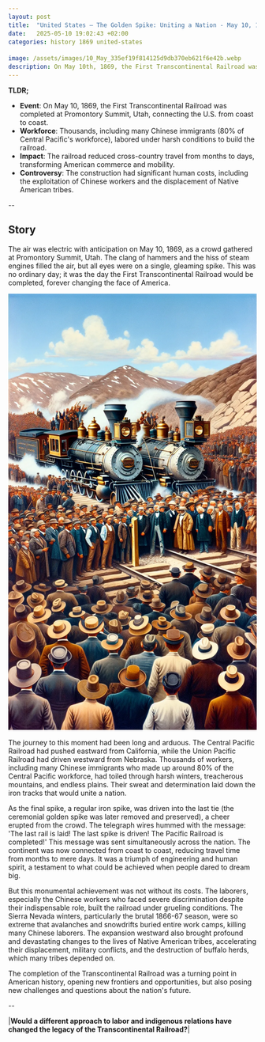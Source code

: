 ```yaml
---
layout: post
title:  "United States – The Golden Spike: Uniting a Nation - May 10, 1869"
date:   2025-05-10 19:02:43 +02:00
categories: history 1869 united-states

image: /assets/images/10_May_335ef19f814125d9db370eb621f6e42b.webp
description: On May 10th, 1869, the First Transcontinental Railroad was completed in the United States, connecting the Central Pacific and Union Pacific railroads at Promontory Summit, Utah. This event marked a significant milestone in transportation and commerce, facilitating travel and trade across the continent.
---
```


**TLDR;**
- **Event**: On May 10, 1869, the First Transcontinental Railroad was completed at Promontory Summit, Utah, connecting the U.S. from coast to coast.
- **Workforce**: Thousands, including many Chinese immigrants (80% of Central Pacific's workforce), labored under harsh conditions to build the railroad.
- **Impact**: The railroad reduced cross-country travel from months to days, transforming American commerce and mobility.
- **Controversy**: The construction had significant human costs, including the exploitation of Chinese workers and the displacement of Native American tribes.

--


## Story
The air was electric with anticipation on May 10, 1869, as a crowd gathered at Promontory Summit, Utah. The clang of hammers and the hiss of steam engines filled the air, but all eyes were on a single, gleaming spike. This was no ordinary day; it was the day the First Transcontinental Railroad would be completed, forever changing the face of America.

![Image](/assets/images/10_May_335ef19f814125d9db370eb621f6e42b.webp)

The journey to this moment had been long and arduous. The Central Pacific Railroad had pushed eastward from California, while the Union Pacific Railroad had driven westward from Nebraska. Thousands of workers, including many Chinese immigrants who made up around 80% of the Central Pacific workforce, had toiled through harsh winters, treacherous mountains, and endless plains. Their sweat and determination laid down the iron tracks that would unite a nation.

As the final spike, a regular iron spike, was driven into the last tie (the ceremonial golden spike was later removed and preserved), a cheer erupted from the crowd. The telegraph wires hummed with the message: 'The last rail is laid! The last spike is driven! The Pacific Railroad is completed!' This message was sent simultaneously across the nation. The continent was now connected from coast to coast, reducing travel time from months to mere days. It was a triumph of engineering and human spirit, a testament to what could be achieved when people dared to dream big.

But this monumental achievement was not without its costs. The laborers, especially the Chinese workers who faced severe discrimination despite their indispensable role, built the railroad under grueling conditions. The Sierra Nevada winters, particularly the brutal 1866-67 season, were so extreme that avalanches and snowdrifts buried entire work camps, killing many Chinese laborers. The expansion westward also brought profound and devastating changes to the lives of Native American tribes, accelerating their displacement, military conflicts, and the destruction of buffalo herds, which many tribes depended on.

The completion of the Transcontinental Railroad was a turning point in American history, opening new frontiers and opportunities, but also posing new challenges and questions about the nation's future.


--

|**Would a different approach to labor and indigenous relations have changed the legacy of the Transcontinental Railroad?**|

